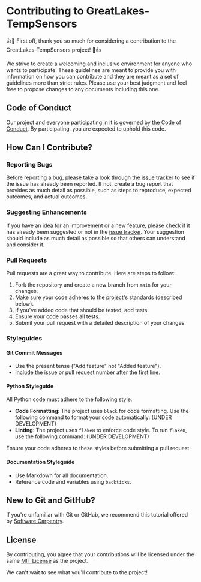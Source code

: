 # Contributing to GreatLakes-TempSensors

👍🎉 First off, thank you so much for considering a contribution to the GreatLakes-TempSensors project! 🎉👍

We strive to create a welcoming and inclusive environment for anyone who wants to participate. These guidelines are meant to provide you with information on how you can contribute and they are meant as a set of guidelines more than strict rules. Please use your best judgment and feel free to propose changes to any documents including this one.

## Code of Conduct

Our project and everyone participating in it is governed by the [Code of Conduct](CODE_OF_CONDUCT.md). By participating, you are expected to uphold this code.

## How Can I Contribute?

### Reporting Bugs

Before reporting a bug, please take a look through the [issue tracker](https://github.com/CIGLR-ai-lab/GreatLakes-TempSensors/issues) to see if the issue has already been reported. If not, create a bug report that provides as much detail as possible, such as steps to reproduce, expected outcomes, and actual outcomes.

### Suggesting Enhancements

If you have an idea for an improvement or a new feature, please check if it has already been suggested or not in the [issue tracker](https://github.com/CIGLR-ai-lab/GreatLakes-TempSensors/issues). Your suggestion should include as much detail as possible so that others can understand and consider it.

### Pull Requests

Pull requests are a great way to contribute. Here are steps to follow:

1. Fork the repository and create a new branch from `main` for your changes.
2. Make sure your code adheres to the project's standards (described below).
3. If you've added code that should be tested, add tests.
4. Ensure your code passes all tests.
5. Submit your pull request with a detailed description of your changes.

### Styleguides

#### Git Commit Messages

- Use the present tense ("Add feature" not "Added feature").
- Include the issue or pull request number after the first line.

#### Python Styleguide

All Python code must adhere to the following style:

- **Code Formatting**: The project uses `black` for code formatting. Use the following command to format your code automatically: (UNDER DEVELOPMENT)
- **Linting**: The project uses `flake8` to enforce code style. To run `flake8`, use the following command: (UNDER DEVELOPMENT)

Ensure your code adheres to these styles before submitting a pull request.

#### Documentation Styleguide

- Use Markdown for all documentation.
- Reference code and variables using `backticks`.

## New to Git and GitHub?

If you're unfamiliar with Git or GitHub, we recommend this tutorial offered by [Software Carpentry](https://swcarpentry.github.io/git-novice/).

## License

By contributing, you agree that your contributions will be licensed under the same [MIT License](LICENSE) as the project.

We can't wait to see what you'll contribute to the project!
